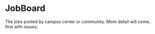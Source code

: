 # JobBoard
The jobs posted by campus center or community.
More detail will come, first with issues;
